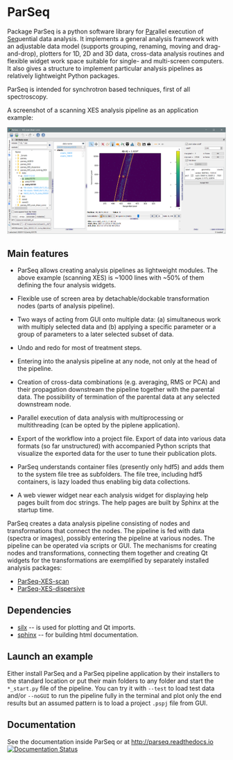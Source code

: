 ParSeq
======

Package ParSeq is a python software library for <ins>Par</ins>allel execution
of <ins>Seq</ins>uential data analysis. It implements a general analysis
framework with an adjustable data model (supports grouping, renaming, moving
and drag-and-drop), plotters for 1D, 2D and 3D data, cross-data analysis
routines and flexible widget work space suitable for single- and multi-screen
computers. It also gives a structure to implement particular analysis pipelines
as relatively lightweight Python packages.

ParSeq is intended for synchrotron based techniques, first of all spectroscopy.

A screenshot of a scanning XES analysis pipeline as an application example:

<p align="center">
  <img src="parseq/help/_images/node1.png" width=1200 /></p>

Main features
-------------

-  ParSeq allows creating analysis pipelines as lightweight modules. The above
   example (scanning XES) is ~1000 lines with ~50% of them defining the four
   analysis widgets.

-  Flexible use of screen area by detachable/dockable transformation nodes
   (parts of analysis pipeline).

-  Two ways of acting from GUI onto multiple data: (a) simultaneous work with
   multiply selected data and (b) applying a specific parameter or a group of
   parameters to a later selected subset of data.

-  Undo and redo for most of treatment steps.

-  Entering into the analysis pipeline at any node, not only at the head of the
   pipeline.

-  Creation of cross-data combinations (e.g. averaging, RMS or PCA) and their
   propagation downstream the pipeline together with the parental data. The
   possibility of termination of the parental data at any selected downstream
   node.

-  Parallel execution of data analysis with multiprocessing or multithreading
   (can be opted by the piplene application).

-  Export of the workflow into a project file. Export of data into various data
   formats (so far unstructured) with accompanied Python scripts that visualize
   the exported data for the user to tune their publication plots.

-  ParSeq understands container files (presently only hdf5) and adds them to
   the system file tree as subfolders. The file tree, including hdf5
   containers, is lazy loaded thus enabling big data collections.

-  A web viewer widget near each analysis widget for displaying help pages
   built from doc strings. The help pages are built by Sphinx at the startup
   time.

ParSeq creates a data analysis pipeline consisting of nodes and transformations
that connect the nodes. The pipeline is fed with data (spectra or images),
possibly entering the pipeline at various nodes. The pipeline can be operated
via scripts or GUI. The mechanisms for creating nodes and transformations,
connecting them together and creating Qt widgets for the transformations are
exemplified by separately installed analysis packages:

- [ParSeq-XES-scan](https://github.com/kklmn/ParSeq-XES-scan)
- [ParSeq-XES-dispersive](https://github.com/kklmn/ParSeq-XES-dispersive)

Dependencies
------------

- [silx](https://github.com/silx-kit/silx) -- is used for plotting and Qt imports.
- [sphinx](https://github.com/sphinx-doc/sphinx) -- for building html documentation.

Launch an example
-----------------

Either install ParSeq and a ParSeq pipeline application by their installers to
the standard location or put their main folders to any folder and start the
``*_start.py`` file of the pipeline. You can try it with ``--test`` to load
test data and/or ``--noGUI`` to run the pipeline fully in the terminal and plot
only the end results but an assumed pattern is to load a project ``.pspj`` file
from GUI.

Documentation
-------------

See the documentation inside ParSeq or at http://parseq.readthedocs.io 
[![Documentation Status](https://readthedocs.org/projects/parseq/badge/?version=latest)](https://parseq.readthedocs.io/en/latest/?badge=latest)
